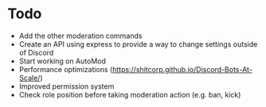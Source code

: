 # Todo

* Add the other moderation commands
* Create an API using express to provide a way to change settings outside of Discord
* Start working on AutoMod
* Performance optimizations (https://shitcorp.github.io/Discord-Bots-At-Scale/)
* Improved permission system
* Check role position before taking moderation action (e.g. ban, kick)

